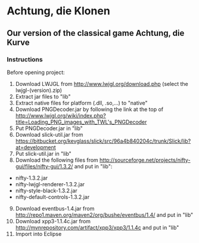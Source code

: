 # Achtung, die Klonen

## Our version of the classical game Achtung, die Kurve

### Instructions
Before opening project:

1. Download LWJGL from <http://www.lwjgl.org/download.php> (select the lwjgl-(version).zip)
2. Extract jar files to "lib"
3. Extract native files for platform (.dll, .so,...) to "native"
4. Download PNGDecoder.jar by following the link at the top of <http://www.lwjgl.org/wiki/index.php?title=Loading_PNG_images_with_TWL's_PNGDecoder>
5. Put PNGDecoder.jar in "lib"
6. Download slick-util.jar from <https://bitbucket.org/kevglass/slick/src/96a4b840204c/trunk/Slick/lib?at=development>
7. Put slick-util.jar in "lib"
8. Download the following files from <http://sourceforge.net/projects/nifty-gui/files/nifty-gui/1.3.2/> and put in "lib":
 - nifty-1.3.2.jar
 - nifty-lwjgl-renderer-1.3.2.jar
 - nifty-style-black-1.3.2.jar
 - nifty-default-controls-1.3.2.jar
9. Download eventbus-1.4.jar from <http://repo1.maven.org/maven2/org/bushe/eventbus/1.4/> and put in "lib"
10. Download xpp3-1.1.4c.jar from <http://mvnrepository.com/artifact/xpp3/xpp3/1.1.4c> and put in "lib"
11. Import into Eclipse
